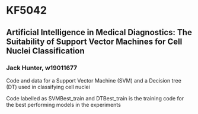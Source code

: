# KF5042 
## Artificial Intelligence in Medical Diagnostics: The Suitability of Support Vector Machines for Cell Nuclei Classification
### Jack Hunter, w19011677

Code and data for a Support Vector Machine (SVM) and a Decision tree (DT) used in classifying cell nuclei

Code labelled as SVMBest_train and DTBest_train is the training code for the best performing models in the experiments

